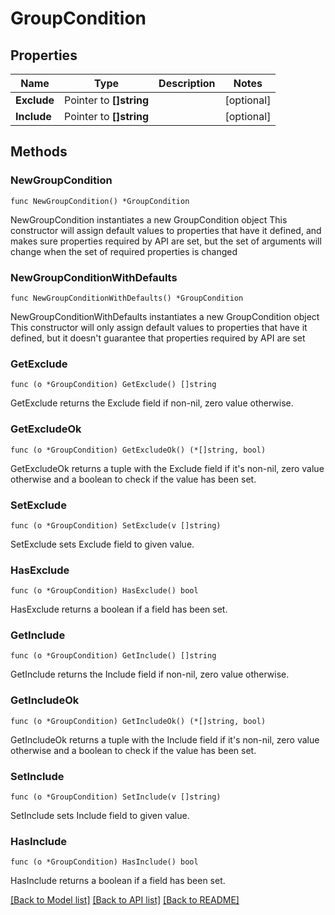 # GroupCondition

## Properties

Name | Type | Description | Notes
------------ | ------------- | ------------- | -------------
**Exclude** | Pointer to **[]string** |  | [optional] 
**Include** | Pointer to **[]string** |  | [optional] 

## Methods

### NewGroupCondition

`func NewGroupCondition() *GroupCondition`

NewGroupCondition instantiates a new GroupCondition object
This constructor will assign default values to properties that have it defined,
and makes sure properties required by API are set, but the set of arguments
will change when the set of required properties is changed

### NewGroupConditionWithDefaults

`func NewGroupConditionWithDefaults() *GroupCondition`

NewGroupConditionWithDefaults instantiates a new GroupCondition object
This constructor will only assign default values to properties that have it defined,
but it doesn't guarantee that properties required by API are set

### GetExclude

`func (o *GroupCondition) GetExclude() []string`

GetExclude returns the Exclude field if non-nil, zero value otherwise.

### GetExcludeOk

`func (o *GroupCondition) GetExcludeOk() (*[]string, bool)`

GetExcludeOk returns a tuple with the Exclude field if it's non-nil, zero value otherwise
and a boolean to check if the value has been set.

### SetExclude

`func (o *GroupCondition) SetExclude(v []string)`

SetExclude sets Exclude field to given value.

### HasExclude

`func (o *GroupCondition) HasExclude() bool`

HasExclude returns a boolean if a field has been set.

### GetInclude

`func (o *GroupCondition) GetInclude() []string`

GetInclude returns the Include field if non-nil, zero value otherwise.

### GetIncludeOk

`func (o *GroupCondition) GetIncludeOk() (*[]string, bool)`

GetIncludeOk returns a tuple with the Include field if it's non-nil, zero value otherwise
and a boolean to check if the value has been set.

### SetInclude

`func (o *GroupCondition) SetInclude(v []string)`

SetInclude sets Include field to given value.

### HasInclude

`func (o *GroupCondition) HasInclude() bool`

HasInclude returns a boolean if a field has been set.


[[Back to Model list]](../README.md#documentation-for-models) [[Back to API list]](../README.md#documentation-for-api-endpoints) [[Back to README]](../README.md)


